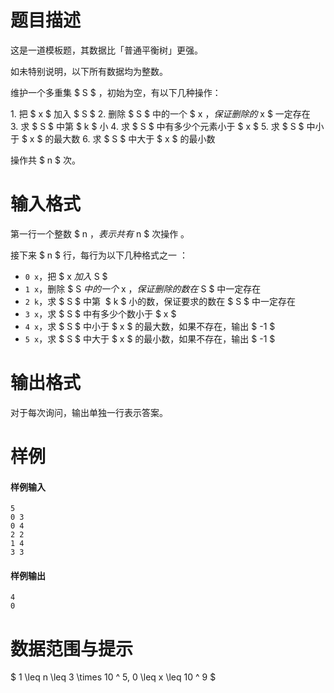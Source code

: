 
# 题目描述

这是一道模板题，其数据比「普通平衡树」更强。

如未特别说明，以下所有数据均为整数。

维护一个多重集 $ S $ ，初始为空，有以下几种操作：

1. 把 $ x $ 加入 $ S $
2. 删除 $ S $ 中的一个 $ x $，保证删除的 $ x $ 一定存在
3. 求 $ S $ 中第 $ k $ 小
4. 求 $ S $ 中有多少个元素小于 $ x $
5. 求 $ S $ 中小于 $ x $ 的最大数
6. 求 $ S $ 中大于 $ x $ 的最小数

操作共 $ n $ 次。

# 输入格式

第一行一个整数 $ n $，表示共有 $ n $ 次操作 。

接下来 $ n $ 行，每行为以下几种格式之一 ：

* `0 x`，把 $ x $ 加入 $ S $
* `1 x`，删除 $ S $ 中的一个 $ x $，保证删除的数在 $ S $ 中一定存在
* `2 k`，求 $ S $ 中第  $ k $ 小的数，保证要求的数在 $ S $ 中一定存在
* `3 x`，求 $ S $ 中有多少个数小于 $ x $
* `4 x`，求 $ S $ 中小于 $ x $ 的最大数，如果不存在，输出 $ -1 $
* `5 x`，求 $ S $ 中大于 $ x $ 的最小数，如果不存在，输出 $ -1 $

# 输出格式

对于每次询问，输出单独一行表示答案。

# 样例

#### 样例输入
```plain
5
0 3
0 4
2 2
1 4
3 3
```

#### 样例输出
```plain
4
0
```

# 数据范围与提示

$ 1 \leq n \leq 3 \times 10 ^ 5, 0 \leq x \leq 10 ^ 9 $

